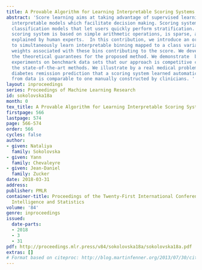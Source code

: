 ```yaml
---
title: A Provable Algorithm for Learning Interpretable Scoring Systems
abstract: 'Score learning aims at taking advantage of supervised learning to produce
  interpretable models which facilitate decision making. Scoring systems are simple
  classification models that let users quickly perform stratification. Ideally, a
  scoring system is based on simple arithmetic operations, is sparse, and can be easily
  explained by human experts.  In this contribution, we introduce an original methodology
  to simultaneously learn interpretable binning mapped to a class variable, and the
  weights associated with these bins contributing to the score. We develop and show
  the theoretical guarantees for the proposed method. We demonstrate  by numerical
  experiments on benchmark data sets that our approach is competitive compared to
  the state-of-the-art methods. We illustrate by a real medical problem of type 2
  diabetes remission prediction that a scoring system learned automatically purely
  from data is comparable to one manually constructed by clinicians. '
layout: inproceedings
series: Proceedings of Machine Learning Research
id: sokolovska18a
month: 0
tex_title: A Provable Algorithm for Learning Interpretable Scoring Systems
firstpage: 566
lastpage: 574
page: 566-574
order: 566
cycles: false
author:
- given: Nataliya
  family: Sokolovska
- given: Yann
  family: Chevaleyre
- given: Jean-Daniel
  family: Zucker
date: 2018-03-31
address: 
publisher: PMLR
container-title: Proceedings of the Twenty-First International Conference on Artficial
  Intelligence and Statistics
volume: '84'
genre: inproceedings
issued:
  date-parts:
  - 2018
  - 3
  - 31
pdf: http://proceedings.mlr.press/v84/sokolovska18a/sokolovska18a.pdf
extras: []
# Format based on citeproc: http://blog.martinfenner.org/2013/07/30/citeproc-yaml-for-bibliographies/
---
```

